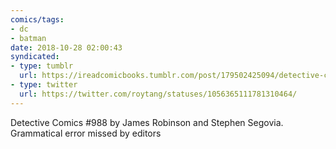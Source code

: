 ```yaml
---
comics/tags:
- dc
- batman
date: 2018-10-28 02:00:43
syndicated:
- type: tumblr
  url: https://ireadcomicbooks.tumblr.com/post/179502425094/detective-comics-988-by-james-robinson-and
- type: twitter
  url: https://twitter.com/roytang/statuses/1056365111781310464/
---
```


Detective Comics #988 by James Robinson and Stephen Segovia. Grammatical error missed by editors